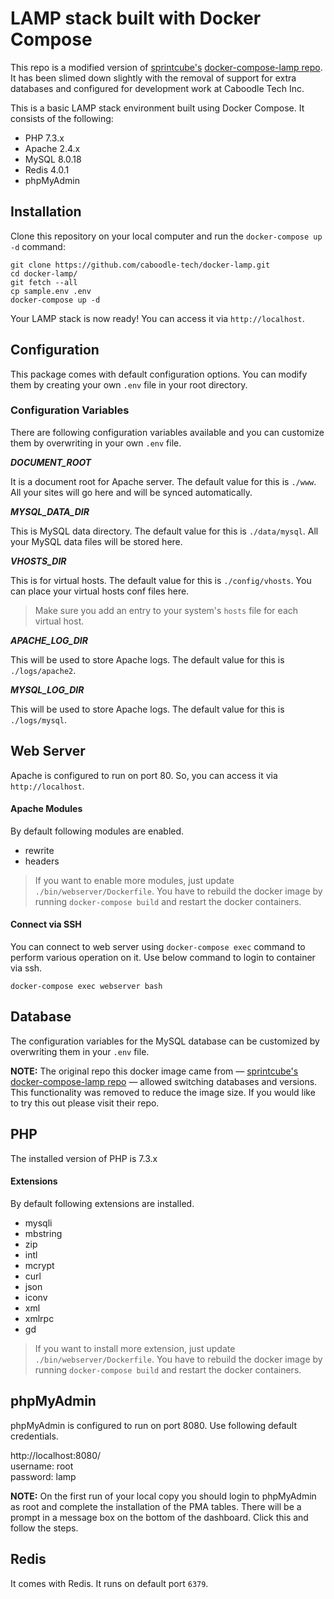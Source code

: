 # LAMP stack built with Docker Compose

This repo is a modified version of [sprintcube's](https://github.com/sprintcube) [docker-compose-lamp repo](https://github.com/sprintcube/docker-compose-lamp). It has been slimed down slightly with the removal of support for extra databases and configured for development work at Caboodle Tech Inc.

This is a basic LAMP stack environment built using Docker Compose. It consists of the following:

* PHP 7.3.x
* Apache 2.4.x
* MySQL 8.0.18
* Redis 4.0.1
* phpMyAdmin

## Installation

Clone this repository on your local computer and run the `docker-compose up -d` command:

```shell
git clone https://github.com/caboodle-tech/docker-lamp.git
cd docker-lamp/
git fetch --all
cp sample.env .env
docker-compose up -d
```

Your LAMP stack is now ready! You can access it via `http://localhost`.

## Configuration

This package comes with default configuration options. You can modify them by creating your own `.env` file in your root directory.

### Configuration Variables

There are following configuration variables available and you can customize them by overwriting in your own `.env` file.

_**DOCUMENT_ROOT**_

It is a document root for Apache server. The default value for this is `./www`. All your sites will go here and will be synced automatically.

_**MYSQL_DATA_DIR**_

This is MySQL data directory. The default value for this is `./data/mysql`. All your MySQL data files will be stored here.

_**VHOSTS_DIR**_

This is for virtual hosts. The default value for this is `./config/vhosts`. You can place your virtual hosts conf files here.

> Make sure you add an entry to your system's `hosts` file for each virtual host.

_**APACHE_LOG_DIR**_

This will be used to store Apache logs. The default value for this is `./logs/apache2`.

_**MYSQL_LOG_DIR**_

This will be used to store Apache logs. The default value for this is `./logs/mysql`.

## Web Server

Apache is configured to run on port 80. So, you can access it via `http://localhost`.

#### Apache Modules

By default following modules are enabled.

* rewrite
* headers

> If you want to enable more modules, just update `./bin/webserver/Dockerfile`.
> You have to rebuild the docker image by running `docker-compose build` and restart the docker containers.

#### Connect via SSH

You can connect to web server using `docker-compose exec` command to perform various operation on it. Use below command to login to container via ssh.

```shell
docker-compose exec webserver bash
```

## Database

The configuration variables for the MySQL database can be customized by overwriting them in your `.env` file.

**NOTE:** The original repo this docker image came from &mdash; [sprintcube's docker-compose-lamp repo](https://github.com/sprintcube/docker-compose-lamp) &mdash; allowed switching databases and versions. This functionality was removed to reduce the image size. If you would like to try this out please visit their repo.

## PHP

The installed version of PHP is 7.3.x

#### Extensions

By default following extensions are installed.

* mysqli
* mbstring
* zip
* intl
* mcrypt
* curl
* json
* iconv
* xml
* xmlrpc
* gd

> If you want to install more extension, just update `./bin/webserver/Dockerfile`.
> You have to rebuild the docker image by running `docker-compose build` and restart the docker containers.

## phpMyAdmin

phpMyAdmin is configured to run on port 8080. Use following default credentials.

http://localhost:8080/  
username: root  
password: lamp

**NOTE:** On the first run of your local copy you should login to phpMyAdmin as root and complete the installation of the PMA tables. There will be a prompt in a message box on the bottom of the dashboard. Click this and follow the steps.

## Redis

It comes with Redis. It runs on default port `6379`.
